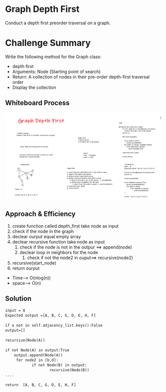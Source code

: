 # Graph Depth First

Conduct a depth first preorder traversal on a graph.

# Challenge Summary


Write the following method for the Graph class:

* depth first
* Arguments: Node (Starting point of search)
* Return: A collection of nodes in their pre-order depth-first traversal order
* Display the collection



## Whiteboard Process

![0](./graph_depth_first.png)

## Approach & Efficiency

1. create function called depth_first take node as input
2. check if the node in the graph
3. declear ourput equal empty array
4. declear recursive function take node as input
    1. check if the node is not in the outpur ==> append(node)
    2. declear loop in neighbors for the node 
        1. check if not the node2 in ouput==> recursive(node2)
5. recursive(start_node)
6. return ourput


* Time--> O(nlog(n))
* space--> O(n)


## Solution

``` 
input = A
Expected output =[A, B, C, G, D, E, H, F]

if a not in self.adjacency_list.keys():False
output=[]

recursive(Node(A))

if not Node(A) in output:True
    output.append(Node(A))
     for node2 in [b,d]:
            if not Node(B) in output:
                    recursive(Node(B))
....

return 	[A, B, C, G, D, E, H, F]
   
```
